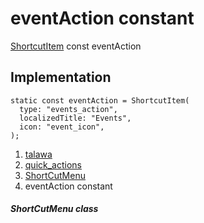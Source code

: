 
<div>

# eventAction constant

</div>


[ShortcutItem](https://pub.dev/documentation/quick_actions_platform_interface/1.1.0/quick_actions_platform_interface/ShortcutItem-class.html)
const eventAction



## Implementation

``` language-dart
static const eventAction = ShortcutItem(
  type: "events_action",
  localizedTitle: "Events",
  icon: "event_icon",
);
```







1.  [talawa](../../index.md)
2.  [quick_actions](../../constants_quick_actions/)
3.  [ShortCutMenu](../../constants_quick_actions/ShortCutMenu-class.md)
4.  eventAction constant

##### ShortCutMenu class







